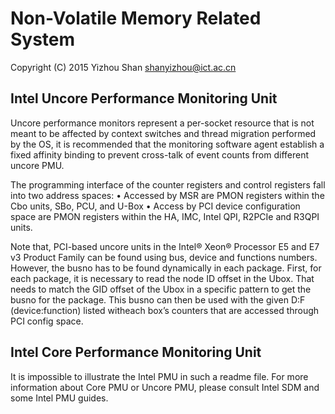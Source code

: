 # Non-Volatile Memory Related System

Copyright (C) 2015 Yizhou Shan <shanyizhou@ict.ac.cn>

## Intel Uncore Performance Monitoring Unit

Uncore performance monitors represent a per-socket resource that is not meant
to be affected by context switches and thread migration performed by the OS,
it is recommended that the monitoring software agent establish a fixed affinity
binding to prevent cross-talk of event counts from different uncore PMU.

The programming interface of the counter registers and control registers fall
into two address spaces:
	• Accessed by MSR are PMON registers within the Cbo units, SBo, PCU, and U-Box
	• Access by PCI device configuration space are PMON registers within the HA,
	  IMC, Intel QPI, R2PCIe and R3QPI units.

Note that, PCI-based uncore units in the Intel® Xeon® Processor E5 and E7 v3
Product Family can be found using bus, device and functions numbers. However,
the busno has to be found dynamically in each package. First, for each package,
it is necessary to read the node ID offset in the Ubox. That needs to match
the GID offset of the Ubox in a specific pattern to get the busno for the
package. This busno can then be used with the given D:F (device:function)
listed witheach box’s counters that are accessed through PCI config space.

## Intel Core Performance Monitoring Unit

It is impossible to illustrate the Intel PMU in such a readme file. For more
information about Core PMU or Uncore PMU, please consult Intel SDM and some
Intel PMU guides.
